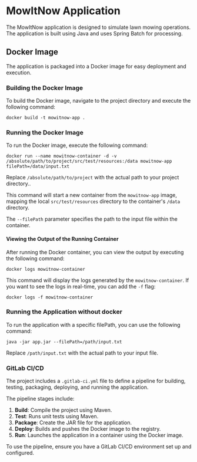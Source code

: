 # MowItNow Application

The MowItNow application is designed to simulate lawn mowing operations.
The application is built using Java and uses Spring Batch for processing.

## Docker Image

The application is packaged into a Docker image for easy deployment and execution.

### Building the Docker Image

To build the Docker image, navigate to the project directory and execute the following command:
```
docker build -t mowitnow-app .
```

### Running the Docker Image

To run the Docker image, execute the following command:
```
docker run --name mowitnow-container -d -v /absolute/path/to/project/src/test/resources:/data mowitnow-app filePath=/data/input.txt
```

Replace `/absolute/path/to/project` with the actual path to your project directory..

This command will start a new container from the `mowitnow-app` image, mapping the local `src/test/resources` directory to the container's `/data` directory.

The `--filePath` parameter specifies the path to the input file within the container.

#### Viewing the Output of the Running Container

After running the Docker container, you can view the output by executing the following command:
```
docker logs mowitnow-container
```
This command will display the logs generated by the `mowitnow-container`. If you want to see the logs in real-time, you can add the `-f` flag:
```
docker logs -f mowitnow-container
```
### Running the Application without docker

To run the application with a specific filePath, you can use the following command:
```
java -jar app.jar --filePath=/path/input.txt
```
Replace `/path/input.txt` with the actual path to your input file.


### GitLab CI/CD

The project includes a `.gitlab-ci.yml` file to define a pipeline for building, testing, packaging, deploying, and running the application.

The pipeline stages include:

1. **Build**: Compile the project using Maven.
2. **Test**: Runs unit tests using Maven.
3. **Package**: Create the JAR file for the application.
4. **Deploy**: Builds and pushes the Docker image to the registry.
5. **Run**: Launches the application in a container using the Docker image.

To use the pipeline, ensure you have a GitLab CI/CD environment set up and configured.
